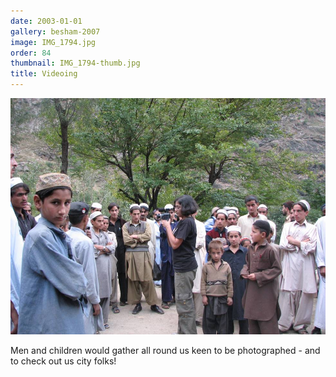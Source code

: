 ```yaml
---
date: 2003-01-01
gallery: besham-2007
image: IMG_1794.jpg
order: 84
thumbnail: IMG_1794-thumb.jpg
title: Videoing
---
```


![Videoing](./IMG_1794.jpg)

Men and children would gather all round us keen to be photographed - and to check out us city folks!